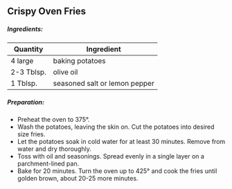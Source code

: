 ## Crispy Oven Fries

##### Ingredients:

| Quantity   | Ingredient                    |
|------------|-------------------------------|
| 4 large    | baking potatoes               |
| 2-3 Tblsp. | olive oil                     |
| 1 Tblsp.   | seasoned salt or lemon pepper |

##### Preparation:
- Preheat the oven to 375&deg;.
- Wash the potatoes, leaving the skin on. Cut the potatoes into desired size fries.
- Let the potatoes soak in cold water for at least 30 minutes.  Remove from water and dry thoroughly.
- Toss with oil and seasonings.  Spread evenly in a single layer on a parchment-lined pan.
- Bake for 20 minutes. Turn the oven up to 425&deg; and cook the fries until golden brown, about 20-25 more minutes.


